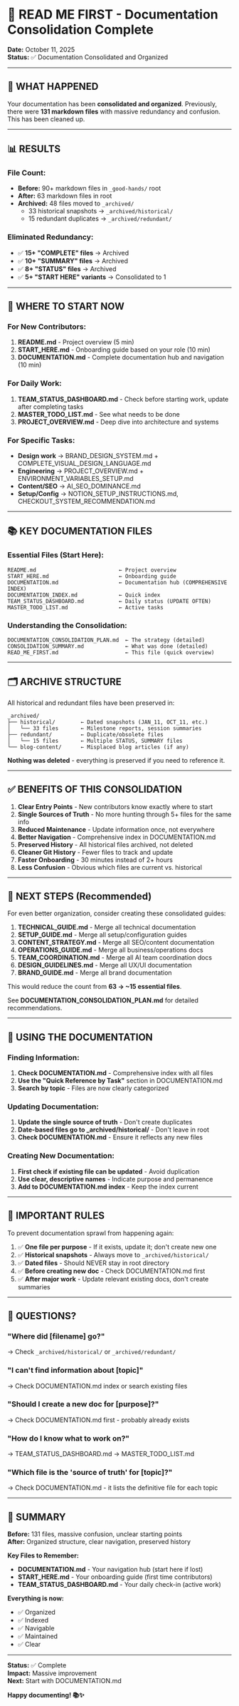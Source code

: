 # 📌 READ ME FIRST - Documentation Consolidation Complete

**Date:** October 11, 2025  
**Status:** ✅ Documentation Consolidated and Organized

---

## 🎯 WHAT HAPPENED

Your documentation has been **consolidated and organized**. Previously, there were **131 markdown files** with massive redundancy and confusion. This has been cleaned up.

---

## 📊 RESULTS

### File Count:
- **Before:** 90+ markdown files in `_good-hands/` root
- **After:** 63 markdown files in root
- **Archived:** 48 files moved to `_archived/`
  - 33 historical snapshots → `_archived/historical/`
  - 15 redundant duplicates → `_archived/redundant/`

### Eliminated Redundancy:
- ✅ **15+ "COMPLETE" files** → Archived
- ✅ **10+ "SUMMARY" files** → Archived  
- ✅ **8+ "STATUS" files** → Archived
- ✅ **5+ "START HERE" variants** → Consolidated to 1

---

## 🚀 WHERE TO START NOW

### **For New Contributors:**
1. **README.md** - Project overview (5 min)
2. **START_HERE.md** - Onboarding guide based on your role (10 min)
3. **DOCUMENTATION.md** - Complete documentation hub and navigation (10 min)

### **For Daily Work:**
1. **TEAM_STATUS_DASHBOARD.md** - Check before starting work, update after completing tasks
2. **MASTER_TODO_LIST.md** - See what needs to be done
3. **PROJECT_OVERVIEW.md** - Deep dive into architecture and systems

### **For Specific Tasks:**
- **Design work** → BRAND_DESIGN_SYSTEM.md + COMPLETE_VISUAL_DESIGN_LANGUAGE.md
- **Engineering** → PROJECT_OVERVIEW.md + ENVIRONMENT_VARIABLES_SETUP.md
- **Content/SEO** → AI_SEO_DOMINANCE.md
- **Setup/Config** → NOTION_SETUP_INSTRUCTIONS.md, CHECKOUT_SYSTEM_RECOMMENDATION.md

---

## 📚 KEY DOCUMENTATION FILES

### Essential Files (Start Here):
```
README.md                          ← Project overview
START_HERE.md                      ← Onboarding guide
DOCUMENTATION.md                   ← Documentation hub (COMPREHENSIVE INDEX)
DOCUMENTATION_INDEX.md             ← Quick index
TEAM_STATUS_DASHBOARD.md           ← Daily status (UPDATE OFTEN)
MASTER_TODO_LIST.md                ← Active tasks
```

### Understanding the Consolidation:
```
DOCUMENTATION_CONSOLIDATION_PLAN.md  ← The strategy (detailed)
CONSOLIDATION_SUMMARY.md             ← What was done (detailed)
READ_ME_FIRST.md                     ← This file (quick overview)
```

---

## 🗂️ ARCHIVE STRUCTURE

All historical and redundant files have been preserved in:

```
_archived/
├── historical/        ← Dated snapshots (JAN_11, OCT_11, etc.)
│   └── 33 files       ← Milestone reports, session summaries
├── redundant/         ← Duplicate/obsolete files
│   └── 15 files       ← Multiple STATUS, SUMMARY files
└── blog-content/      ← Misplaced blog articles (if any)
```

**Nothing was deleted** - everything is preserved if you need to reference it.

---

## ✅ BENEFITS OF THIS CONSOLIDATION

1. **Clear Entry Points** - New contributors know exactly where to start
2. **Single Sources of Truth** - No more hunting through 5+ files for the same info
3. **Reduced Maintenance** - Update information once, not everywhere
4. **Better Navigation** - Comprehensive index in DOCUMENTATION.md
5. **Preserved History** - All historical files archived, not deleted
6. **Cleaner Git History** - Fewer files to track and update
7. **Faster Onboarding** - 30 minutes instead of 2+ hours
8. **Less Confusion** - Obvious which files are current vs. historical

---

## 🎯 NEXT STEPS (Recommended)

For even better organization, consider creating these consolidated guides:

1. **TECHNICAL_GUIDE.md** - Merge all technical documentation
2. **SETUP_GUIDE.md** - Merge all setup/configuration guides
3. **CONTENT_STRATEGY.md** - Merge all SEO/content documentation
4. **OPERATIONS_GUIDE.md** - Merge all business/operations docs
5. **TEAM_COORDINATION.md** - Merge all AI team coordination docs
6. **DESIGN_GUIDELINES.md** - Merge all UX/UI documentation
7. **BRAND_GUIDE.md** - Merge all brand documentation

This would reduce the count from **63 → ~15 essential files**.

See **DOCUMENTATION_CONSOLIDATION_PLAN.md** for detailed recommendations.

---

## 📖 USING THE DOCUMENTATION

### Finding Information:
1. **Check DOCUMENTATION.md** - Comprehensive index with all files
2. **Use the "Quick Reference by Task"** section in DOCUMENTATION.md
3. **Search by topic** - Files are now clearly categorized

### Updating Documentation:
1. **Update the single source of truth** - Don't create duplicates
2. **Date-based files go to _archived/historical/** - Don't leave in root
3. **Check DOCUMENTATION.md** - Ensure it reflects any new files

### Creating New Documentation:
1. **First check if existing file can be updated** - Avoid duplication
2. **Use clear, descriptive names** - Indicate purpose and permanence
3. **Add to DOCUMENTATION.md index** - Keep the index current

---

## 🚨 IMPORTANT RULES

To prevent documentation sprawl from happening again:

1. ✅ **One file per purpose** - If it exists, update it; don't create new one
2. ✅ **Historical snapshots** - Always move to `_archived/historical/`
3. ✅ **Dated files** - Should NEVER stay in root directory
4. ✅ **Before creating new doc** - Check DOCUMENTATION.md first
5. ✅ **After major work** - Update relevant existing docs, don't create summaries

---

## 💬 QUESTIONS?

### "Where did [filename] go?"
→ Check `_archived/historical/` or `_archived/redundant/`

### "I can't find information about [topic]"
→ Check DOCUMENTATION.md index or search existing files

### "Should I create a new doc for [purpose]?"
→ Check DOCUMENTATION.md first - probably already exists

### "How do I know what to work on?"
→ TEAM_STATUS_DASHBOARD.md → MASTER_TODO_LIST.md

### "Which file is the 'source of truth' for [topic]?"
→ Check DOCUMENTATION.md - it lists the definitive file for each topic

---

## 🎉 SUMMARY

**Before:** 131 files, massive confusion, unclear starting points  
**After:** Organized structure, clear navigation, preserved history

**Key Files to Remember:**
- **DOCUMENTATION.md** - Your navigation hub (start here if lost)
- **START_HERE.md** - Your onboarding guide (first time contributors)
- **TEAM_STATUS_DASHBOARD.md** - Your daily check-in (active work)

**Everything is now:**
- ✅ Organized
- ✅ Indexed
- ✅ Navigable
- ✅ Maintained
- ✅ Clear

---

**Status:** ✅ Complete  
**Impact:** Massive improvement  
**Next:** Start with DOCUMENTATION.md

**Happy documenting! 📚✨**

